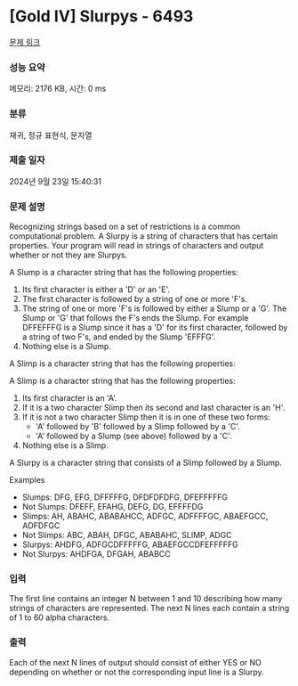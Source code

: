 # [Gold IV] Slurpys - 6493 

[문제 링크](https://www.acmicpc.net/problem/6493) 

### 성능 요약

메모리: 2176 KB, 시간: 0 ms

### 분류

재귀, 정규 표현식, 문자열

### 제출 일자

2024년 9월 23일 15:40:31

### 문제 설명

<p>Recognizing strings based on a set of restrictions is a common computational problem. A Slurpy is a string of characters that has certain properties. Your program will read in strings of characters and output whether or not they are Slurpys. </p>

<p>A Slump is a character string that has the following properties: </p>

<ol>
	<li>Its first character is either a 'D' or an 'E'. </li>
	<li>The first character is followed by a string of one or more 'F's. </li>
	<li>The string of one or more 'F's is followed by either a Slump or a 'G'. The Slump or 'G' that follows the F's ends the Slump. For example DFFEFFFG is a Slump since it has a 'D' for its first character, followed by a string of two F's, and ended by the Slump 'EFFFG'. </li>
	<li>Nothing else is a Slump. </li>
</ol>

<p>A Slimp is a character string that has the following properties: </p>

<p>A Slimp is a character string that has the following properties: </p>

<ol>
	<li>Its first character is an 'A'. </li>
	<li>If it is a two character Slimp then its second and last character is an 'H'. </li>
	<li>If it is not a two character Slimp then it is in one of these two forms: 
	<ul>
		<li>'A' followed by 'B' followed by a Slimp followed by a 'C'. </li>
		<li>'A' followed by a Slump (see above) followed by a 'C'. </li>
	</ul>
	</li>
	<li>Nothing else is a Slimp. </li>
</ol>

<p>A Slurpy is a character string that consists of a Slimp followed by a Slump. </p>

<p>Examples </p>

<ul>
	<li>Slumps: DFG, EFG, DFFFFFG, DFDFDFDFG, DFEFFFFFG</li>
	<li>Not Slumps: DFEFF, EFAHG, DEFG, DG, EFFFFDG</li>
	<li>Slimps: AH, ABAHC, ABABAHCC, ADFGC, ADFFFFGC, ABAEFGCC, ADFDFGC</li>
	<li>Not Slimps: ABC, ABAH, DFGC, ABABAHC, SLIMP, ADGC</li>
	<li>Slurpys: AHDFG, ADFGCDFFFFFG, ABAEFGCCDFEFFFFFG</li>
	<li>Not Slurpys: AHDFGA, DFGAH, ABABCC</li>
</ul>

### 입력 

 <p>The first line contains an integer N between 1 and 10 describing how many strings of characters are represented. The next N lines each contain a string of 1 to 60 alpha characters.</p>

### 출력 

 <p>Each of the next N lines of output should consist of either YES or NO depending on whether or not the corresponding input line is a Slurpy.</p>

